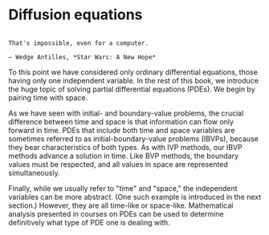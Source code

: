 # Diffusion equations

```{index} Wedge Antilles, Star Wars: A New Hope
```

```{epigraph}
That's impossible, even for a computer.

— Wedge Antilles, *Star Wars: A New Hope* 
```

To this point we have considered only ordinary differential equations, those having only one independent variable. In the rest of this book, we introduce the huge topic of solving partial differential equations (PDEs). We begin by pairing time with space.

As we have seen with initial- and boundary-value problems, the crucial difference between time and space is that information can flow only forward in time. PDEs that include both time and space variables are sometimes referred to as initial-boundary-value problems (IBVPs), because they bear characteristics of both types. As with IVP methods, our IBVP methods advance a solution in time. Like BVP methods, the boundary values must be respected, and all values in space are represented simultaneously.

Finally, while we usually refer to "time" and "space," the independent variables can be more abstract. (One such example is introduced in the next section.) However, they are all time-like or space-like. Mathematical analysis presented in courses on PDEs can be used to determine definitively what type of PDE one is dealing with.


